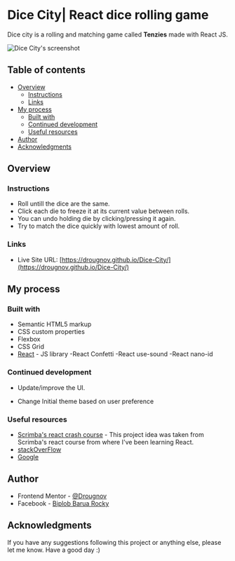# Dice City| React dice rolling game

Dice city is a rolling and matching game called **Tenzies** made with React JS.

![Dice City's screenshot](./images/design.jpg)

## Table of contents

- [Overview](#overview)
  - [Instructions](#instructions)
  - [Links](#links)
- [My process](#my-process)
  - [Built with](#built-with)
  - [Continued development](#continued-development)
  - [Useful resources](#useful-resources)
- [Author](#author)
- [Acknowledgments](#acknowledgments)

## Overview

### Instructions

- Roll untill the dice are the same.
- Click each die to freeze it at its current value between rolls.
- You can undo holding die by clicking/pressing it again.
- Try to match the dice quickly with lowest amount of roll.

### Links

- Live Site URL: [https://drougnov.github.io/Dice-City/](https://drougnov.github.io/Dice-City/)

## My process

### Built with

- Semantic HTML5 markup
- CSS custom properties
- Flexbox
- CSS Grid
- [React](https://reactjs.org/) - JS library
    -React Confetti
    -React use-sound
    -React nano-id

### Continued development

- Update/improve the UI.

- Change Initial theme based on user preference

### Useful resources

- [Scrimba's react crash course](https://scrimba.com/learn/learnreact) - This project idea was taken from Scrimba's react course from where I've been learning React.
- [stackOverFlow](https://stackoverflow.com/)
- [Google](https://google.com)

## Author

- Frontend Mentor - [@Drougnov](https://www.frontendmentor.io/profile/Drougnov)
- Facebook - [Biplob Barua Rocky](https://www.facebook.com/ANT1D0t35)

## Acknowledgments

If you have any suggestions following this project or anything else, please let me know. Have a good day :)
